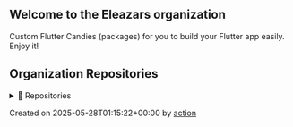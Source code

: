 ## Welcome to the Eleazars organization

Custom Flutter Candies (packages) for you to build your Flutter app easily. Enjoy it!

## Organization Repositories

<details><summary>📖 Repositories</summary>

| Name | Description | Stars | Latest Commit | Topics |
| ---- | --- | ----------- | ------------- | ------ |
| [repo3](https://github.com/EleazarNathanOrg/repo3) | <no description> | 1 | 2025-04-30T04:27:28Z | my-digital-id, utility |
| [repo1](https://github.com/EleazarNathanOrg/repo1) | <no description> | 0 | 2025-04-30T07:55:57Z | industry-utility, integration-my-digital-id, integration-powerbi |
| [repo2](https://github.com/EleazarNathanOrg/repo2) | <no description> | 0 | 2025-04-30T04:11:30Z |  |
| [mytemplate](https://github.com/EleazarNathanOrg/mytemplate) | <no description> | 0 | 2025-04-30T04:14:02Z |  |


</details>

Created on 2025-05-28T01:15:22+00:00 by [action](https://github.com/CaiJingLong/action-org-repo-list.git)

